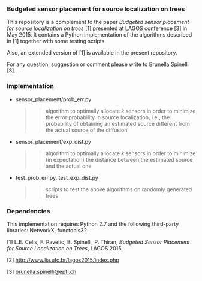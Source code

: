 ### Budgeted sensor placement for source localization on trees

This repository is a complement to the paper *Budgeted sensor placement for source localization on trees* [1] presented at LAGOS conference [3] in May 2015.
It contains a Python implementation of the algorithms described in
[1] together with some testing scripts. 

Also, an extended version of [1] is available in the present repository.  

For any question, suggestion or comment please write to Brunella Spinelli [3].

### Implementation
* sensor_placement/prob_err.py 
    >> algorithm to optimally allocate *k* sensors in order to minimize the
    error probability in source localization, i.e., the probability of
    obtaining an estimated source different from the actual source of the
    diffusion 
* sensor_placement/exp_dist.py 
    >> algorithm to optimally allocate *k* sensors in order to minimize (in expectation) the distance between the estimated source and the actual one
* test_prob_err.py, test_exp_dist.py
    >> scripts to test the above algorithms on randomly generated trees

### Dependencies
This implementation requires Python 2.7 and the following third-party libraries: NetworkX,
functools32.

[1] L.E. Celis, F. Pavetic, B. Spinelli, P. Thiran, *Budgeted Sensor Placement for Source Localization on Trees*, LAGOS 2015 

[2] http://www.lia.ufc.br/lagos2015/index.php

[3] brunella.spinelli@epfl.ch
